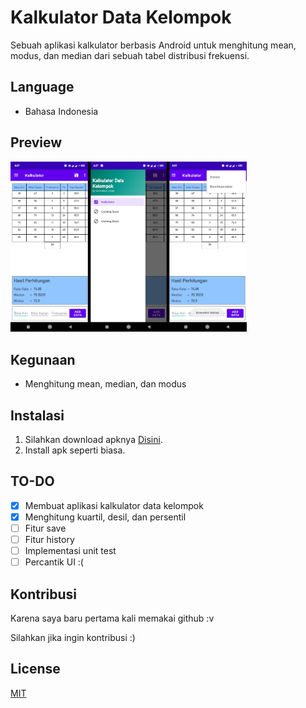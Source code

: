 # Kalkulator Data Kelompok

Sebuah aplikasi kalkulator berbasis Android untuk menghitung mean, modus, dan median dari sebuah tabel distribusi frekuensi.

## Language
* Bahasa Indonesia

## Preview
<img src="Screenshots/Merge.png" width="75%">

## Kegunaan

* Menghitung mean, median, dan modus

## Instalasi
1. Silahkan download apknya [Disini](https://github.com/krossmanzs/Kalkulator-Data-Kelompok/releases).
2. Install apk seperti biasa.

## TO-DO
- [x] Membuat aplikasi kalkulator data kelompok
- [x] Menghitung kuartil, desil, dan persentil
- [ ] Fitur save
- [ ] Fitur history
- [ ] Implementasi unit test
- [ ] Percantik UI :(

## Kontribusi
Karena saya baru pertama kali memakai github :v

Silahkan jika ingin kontribusi :)

## License
[MIT](https://choosealicense.com/licenses/mit/)

